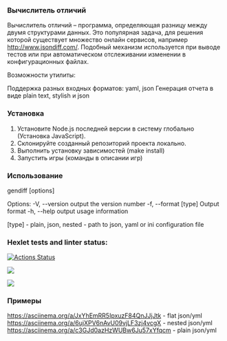 ### Вычислитель отличий

Вычислитель отличий – программа, определяющая разницу между двумя структурами данных. Это популярная задача, для решения которой существует множество онлайн сервисов, например http://www.jsondiff.com/. Подобный механизм используется при выводе тестов или при автоматическом отслеживании изменении в конфигурационных файлах.

Возможности утилиты:

Поддержка разных входных форматов: yaml, json
Генерация отчета в виде plain text, stylish и json

### Установка 

1. Установите Node.js последней версии в систему глобально (Установка JavaScript).
2. Склонируйте созданный репозиторий проекта локально. 
3. Выполнить установку зависимостей (make install)
4. Запустить игры (команды в описании игр)

### Использование

gendiff [options] <pathToFile1> <pathToFile2>

Options:
-V, --version output the version number
-f, --format [type] Output format
-h, --help output usage information

[type] - plain, json, nested
<pathToFile> - path to json, yaml or ini configuration file

### Hexlet tests and linter status:
[![Actions Status](https://github.com/kuznevia/frontend-project-lvl2/workflows/hexlet-check/badge.svg)](https://github.com/kuznevia/frontend-project-lvl2/actions)

<a href="https://codeclimate.com/github/kuznevia/frontend-project-lvl2/maintainability"><img src="https://api.codeclimate.com/v1/badges/a429206536c5a6ce4764/maintainability" /></a>

<a href="https://codeclimate.com/github/kuznevia/frontend-project-lvl2/test_coverage"><img src="https://api.codeclimate.com/v1/badges/a429206536c5a6ce4764/test_coverage" /></a>

### Примеры 

https://asciinema.org/a/JxYhEmRR5IpxuzF84QnJJjJtk - flat json/yml
https://asciinema.org/a/6ujXPV6nAvU09vjLF3zj4vcgX - nested json/yml
https://asciinema.org/a/c3GJd0azHzWUBw6Ju57xYfqcm - plain json/yml